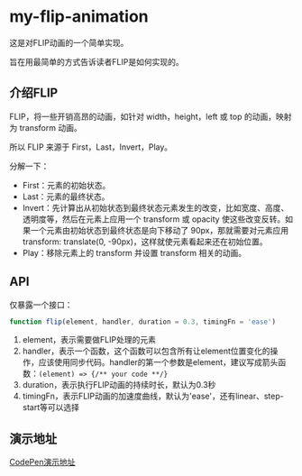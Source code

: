 # my-flip-animation

这是对FLIP动画的一个简单实现。

旨在用最简单的方式告诉读者FLIP是如何实现的。

## 介绍FLIP

FLIP，将一些开销高昂的动画，如针对 width，height，left 或 top 的动画，映射为 transform 动画。

所以 FLIP 来源于 First，Last，Invert，Play。

分解一下：

- First：元素的初始状态。
- Last：元素的最终状态。
- Invert：先计算出从初始状态到最终状态元素发生的改变，比如宽度、高度、透明度等，然后在元素上应用一个 transform 或 opacity 使这些改变反转。如果一个元素由初始状态到最终状态是向下移动了 90px，那就需要对元素应用 transform: translate(0, -90px)，这样就使元素看起来还在初始位置。
- Play：移除元素上的 transform 并设置 transform 相关的动画。

## API

仅暴露一个接口：

```JavaScript
function flip(element, handler, duration = 0.3, timingFn = 'ease')
```

1. element，表示需要做FLIP处理的元素
2. handler，表示一个函数，这个函数可以包含所有让element位置变化的操作，应该使用同步代码。handler的第一个参数是element，建议写成箭头函数：`(element) => {/** your code **/}`
3. duration，表示执行FLIP动画的持续时长，默认为0.3秒
4. timingFn，表示FLIP动画的加速度曲线，默认为'ease'，还有linear、step-start等可以选择

## 演示地址

[CodePen演示地址](https://codepen.io/coconilu/pen/QZoVpp)